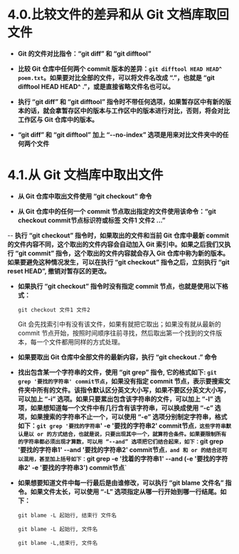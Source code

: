 # 4.0.比较文件的差异和从 Git 文档库取回文件

- **Git 的文件对比指令：“git diff” 和 “git difftool”**

- **比较 Git 仓库中任何两个 commit 版本的差异：`git difftool HEAD HEAD^ poem.txt`。如果要对比全部的文件，可以将文件名改成 “.”，也就是 “git difftool HEAD HEAD^ .”，或是直接省略文件名也可以。**

- **执行 “git diff” 和 “git difftool” 指令时不带任何选项，如果暂存区中有新的版本的话，就会拿暂存区中的版本与工作区中的版本进行对比，否则，将会对比工作区与 Git 仓库中的版本。**

- **“git diff” 和 “git difftool” 加上 “--no-index” 选项是用来对比文件夹中的任何两个文件**

# 4.1.从 Git 文档库中取出文件

- **从 Git 仓库中取出文件使用 “git checkout” 命令**

- **从 Git 仓库中的任何一个 commit 节点取出指定的文件使用该命令：“git checkout commit节点标识符或标签 文件1 文件2 ...”**

-- **执行 “git checkout” 指令时，如果取出的文件和当前 Git 仓库中最新 commit 的文件内容不同，这个取出的文件内容会自动加入 Git 索引中。如果之后我们又执行 “git commit” 指令，这个取出的文件内容就会存入 Git 仓库中称为新的版本。如果要避免这种情况发生，可以在执行 “git checkout” 指令之后，立刻执行 “git reset HEAD”, 撤销对暂存区的更改。**

- **如果执行 “git checkout” 指令时没有指定 commit 节点，也就是使用以下格式：**
  
  `git checkout 文件1 文件2`
  
  Git 会先找索引中有没有该文件，如果有就把它取出；如果没有就从最新的 commit 节点开始，按照时间顺序往前寻找，然后取出第一个找到的文件版本，每一个文件都用同样的方式处理。

- **如果要取出 Git 仓库中全部文件的最新内容，执行 “git checkout .” 命令**

- **找出包含某一个字符串的文件，使用 “git grep” 指令, 它的格式如下: `git grep '要找的字符串' commit节点`，如果没有指定 commit 节点，表示要搜索文件夹中所有的文件。该指令默认区分英文大小写，如果不要区分英文大小写，可以加上 “-i” 选项。如果只要累出包含该字符串的文件，可以加上 “-l” 选项，如果想知道每一个文件中有几行含有该字符串，可以换成使用 “-c” 选项，如果搜索的字符串不止一个，可以使用 “-e” 选项分别制定字符串，格式如下：`git grep '要找的字符串`' -e '要找的字符串2' commit节点`，这些字符串默认是以 or 的方式结合，也就是说，只要出现其中一个，就算符合条件。如果要限制所有的字符串都必须出现才算数，可以用 “--and” 选项把它们结合起来，如下：`git grep '要找的字符串1' --and '要找的字符串2' commit节点`，and 和 or 的结合还可以混用，甚至加上括号如下：`git grep -e '找着的字符串1' --and \(-e '要找的字符串2' -e '要找的字符串3'\) commit节点`**

- **如果想要知道文件中每一行最后是由谁修改，可以执行 “git blame 文件名” 指令。如果文件太长，可以使用 “-L” 选项指定从哪一行开始到哪一行结尾。如下：**
  
  `git blame -L 起始行, 结束行 文件名`
  
  `git blame -L 起始行, 文件名`

  `git blame -L,结束行, 文件名`











